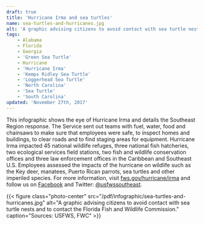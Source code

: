 ```yaml
---
draft: true
title: 'Hurricane Irma and sea turtles'
name: sea-turtles-and-hurricanes.jpg
alt: 'A graphic advising citizens to avoid contact with sea turtle nests and to contact the Florida Fish and Wildlife Commission.'
tags:
    - Alabama
    - Florida
    - Georgia
    - 'Green Sea Turtle'
    - Hurricane
    - 'Hurricane Irma'
    - 'Kemps Ridley Sea Turtle'
    - 'Loggerhead Sea Turtle'
    - 'North Carolina'
    - 'Sea Turtle'
    - 'South Carolina'
updated: 'November 27th, 2017'
---
```


This infographic shows the eye of Hurricane Irma and details the Southeast Region response. The Service sent out teams with fuel, water, food and chainsaws to make sure that employees were safe, to inspect homes and buildings, to clear roads and to find staging areas for equipment. Hurricane Irma impacted 45 national wildlife refuges, three national fish hatcheries, two ecological services field stations, two fish and wildlife conservation offices and three law enforcement offices in the Caribbean and Southeast U.S. Employees assessed the impacts of the hurricane on wildlife such as the Key deer, manatees, Puerto Rican parrots, sea turtles and other imperiled species. For more information, visit [fws.gov/hurricane/irma](https://www.fws.gov/hurricane/irma) and follow us on [Facebook](https://www.facebook.com/usfwssoutheast) and Twitter: [@usfwssoutheast](https://www.twitter.com/usfwssoutheast).

{{< figure class="photo-center" src="/pdf/infographic/sea-turtles-and-hurricanes.jpg" alt="A graphic advising citizens to avoid contact with sea turtle nests and to contact the Florida Fish and Wildlife Commission." caption="Sources: USFWS, FWC" >}}
